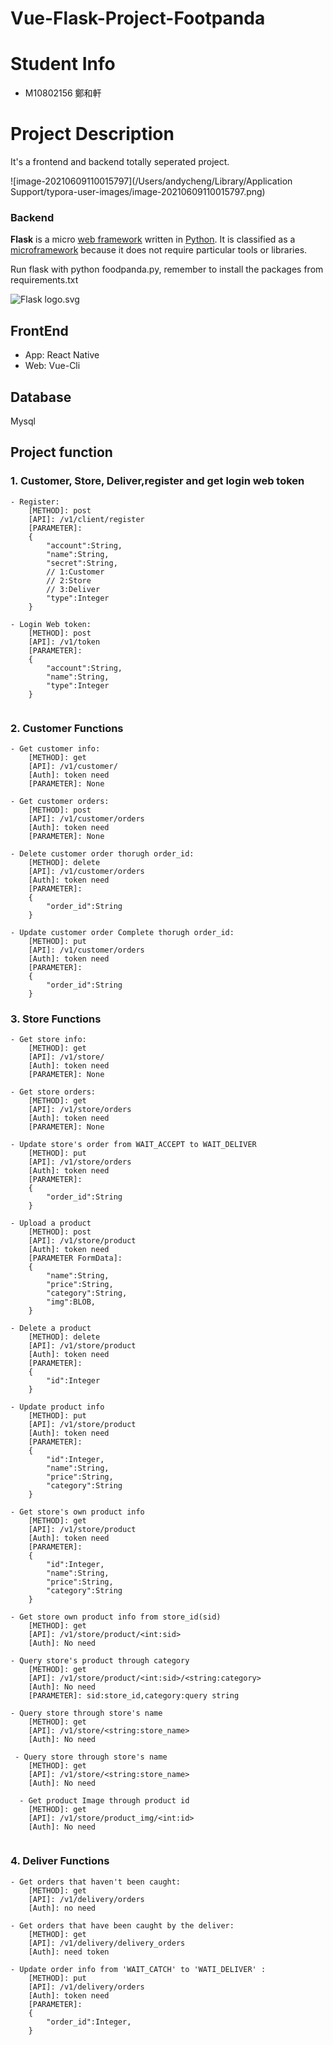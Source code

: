 # Vue-Flask-Project-Footpanda
# Student Info

* M10802156 鄭和軒

# Project Description

It's a frontend and backend totally seperated project.

![image-20210609110015797](/Users/andycheng/Library/Application Support/typora-user-images/image-20210609110015797.png)

### Backend

**Flask** is a micro [web framework](https://en.wikipedia.org/wiki/Web_framework) written in [Python](https://en.wikipedia.org/wiki/Python_(programming_language)). It is classified as a [microframework](https://en.wikipedia.org/wiki/Microframework) because it does not require particular tools or libraries.

Run flask with python foodpanda.py, remember to install the packages from requirements.txt

![Flask logo.svg](https://upload.wikimedia.org/wikipedia/commons/thumb/3/3c/Flask_logo.svg/220px-Flask_logo.svg.png)

## FrontEnd

* App: React Native
* Web: Vue-Cli

## Database

Mysql

## Project function

### 1. Customer, Store, Deliver,register and get login web token

```
- Register:
    [METHOD]: post
    [API]: /v1/client/register
    [PARAMETER]: 
    {
        "account":String,
        "name":String,
        "secret":String,
        // 1:Customer
        // 2:Store
        // 3:Deliver
        "type":Integer 
    }

- Login Web token:
    [METHOD]: post
    [API]: /v1/token
    [PARAMETER]: 
    {
        "account":String,
        "name":String,
        "type":Integer
    }
  
```

### 2. Customer Functions

```
- Get customer info:
    [METHOD]: get
    [API]: /v1/customer/
    [Auth]: token need
    [PARAMETER]: None

- Get customer orders:
    [METHOD]: post
    [API]: /v1/customer/orders
    [Auth]: token need
    [PARAMETER]: None
    
- Delete customer order thorugh order_id:
    [METHOD]: delete
    [API]: /v1/customer/orders
    [Auth]: token need
    [PARAMETER]: 
    {
        "order_id":String
    }
    
- Update customer order Complete thorugh order_id:
    [METHOD]: put
    [API]: /v1/customer/orders
    [Auth]: token need
    [PARAMETER]: 
    {
        "order_id":String
    }

```

### 3. Store Functions

```
- Get store info:
    [METHOD]: get
    [API]: /v1/store/
    [Auth]: token need
    [PARAMETER]: None

- Get store orders:
    [METHOD]: get
    [API]: /v1/store/orders
    [Auth]: token need
    [PARAMETER]: None
    
- Update store's order from WAIT_ACCEPT to WAIT_DELIVER
    [METHOD]: put
    [API]: /v1/store/orders
    [Auth]: token need
    [PARAMETER]: 
    {
        "order_id":String
    }
    
- Upload a product 
    [METHOD]: post
    [API]: /v1/store/product
    [Auth]: token need
    [PARAMETER FormData]: 
    {
        "name":String,
        "price":String,
        "category":String,
        "img":BLOB,
    }
    
- Delete a product 
    [METHOD]: delete
    [API]: /v1/store/product
    [Auth]: token need
    [PARAMETER]: 
    {
        "id":Integer
    }
    
- Update product info
    [METHOD]: put
    [API]: /v1/store/product
    [Auth]: token need
    [PARAMETER]: 
    {
        "id":Integer,
        "name":String,
        "price":String,
        "category":String
    }
    
- Get store's own product info
    [METHOD]: get
    [API]: /v1/store/product
    [Auth]: token need
    [PARAMETER]: 
    {
        "id":Integer,
        "name":String,
        "price":String,
        "category":String
    }
    
- Get store own product info from store_id(sid)
    [METHOD]: get
    [API]: /v1/store/product/<int:sid>
    [Auth]: No need
    
- Query store's product through category
    [METHOD]: get
    [API]: /v1/store/product/<int:sid>/<string:category>
    [Auth]: No need
    [PARAMETER]: sid:store_id,category:query string
    
- Query store through store's name
    [METHOD]: get
    [API]: /v1/store/<string:store_name>
    [Auth]: No need
 
 - Query store through store's name
    [METHOD]: get
    [API]: /v1/store/<string:store_name>
    [Auth]: No need
 
  - Get product Image through product id
    [METHOD]: get
    [API]: /v1/store/product_img/<int:id>
    [Auth]: No need
 
```



### 4. Deliver Functions

```
- Get orders that haven't been caught:
    [METHOD]: get
    [API]: /v1/delivery/orders
    [Auth]: no need

- Get orders that have been caught by the deliver:
    [METHOD]: get
    [API]: /v1/delivery/delivery_orders
    [Auth]: need token

- Update order info from 'WAIT_CATCH' to 'WATI_DELIVER' :
    [METHOD]: put
    [API]: /v1/delivery/orders
    [Auth]: token need
    [PARAMETER]: 
    {
        "order_id":Integer,
    }
```